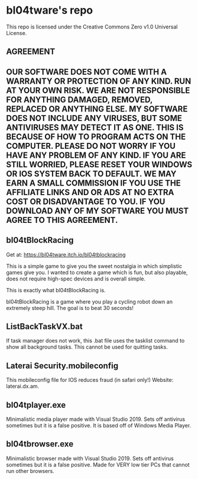 # bl04tware's repo

This repo is licensed under the Creative Commons Zero v1.0 Universal License.



## AGREEMENT

## OUR SOFTWARE DOES NOT COME WITH A WARRANTY OR PROTECTION OF ANY KIND. RUN AT YOUR OWN RISK. WE ARE NOT RESPONSIBLE FOR ANYTHING DAMAGED, REMOVED, REPLACED OR ANYTHING ELSE. MY SOFTWARE DOES NOT INCLUDE ANY VIRUSES, BUT SOME ANTIVIRUSES MAY DETECT IT AS ONE. THIS IS BECAUSE OF HOW TO PROGRAM ACTS ON THE COMPUTER. PLEASE DO NOT WORRY IF YOU HAVE ANY PROBLEM OF ANY KIND. IF YOU ARE STILL WORRIED, PLEASE RESET YOUR WINDOWS OR IOS SYSTEM BACK TO DEFAULT. WE MAY EARN A SMALL COMMISSION IF YOU USE THE AFFILIATE LINKS AND OR ADS AT NO EXTRA COST OR DISADVANTAGE TO YOU. IF YOU DOWNLOAD ANY OF MY SOFTWARE YOU MUST AGREE TO THIS AGREEMENT.

## bl04tBlockRacing 

Get at: https://bl04tware.itch.io/bl04tblockracing

This is a simple game to give you the sweet nostalgia in which simplistic games give you.
I wanted to create a game which is fun, but also playable, does not require high-spec devices and is overall simple. 

This is exactly what bl04tBlockRacing is. 

bl04tBlockRacing is a game where you play a cycling robot down an extremely steep hill. The goal is to beat 30 seconds!

## ListBackTaskVX.bat

If task manager does not work, this .bat file uses the tasklist command to show all background tasks. This cannot be used for quitting tasks.

## Laterai Security.mobileconfig

This mobileconfig file for IOS reduces fraud (in safari only!)
Website: laterai.dx.am.

## bl04tplayer.exe

Minimalistic media player made with Visual Studio 2019. Sets off antivirus sometimes but it is a false positive. It is based off of Windows Media Player.

## bl04tbrowser.exe

Minimalistic browser made with Visual Studio 2019. Sets off antivirus sometimes but it is a false positive. Made for VERY low tier PCs that cannot run other browsers.

